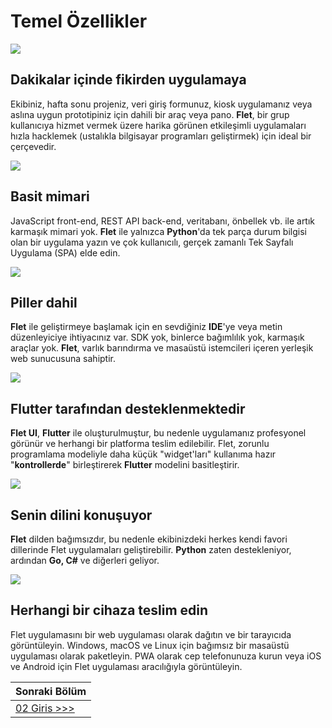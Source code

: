 # Temel Özellikler

![](https://flet.dev/img/pages/home/feature-bolt.svg) 

## Dakikalar içinde fikirden uygulamaya

Ekibiniz, hafta sonu projeniz, veri giriş formunuz, kiosk uygulamanız veya aslına
 uygun prototipiniz için dahili bir araç veya pano. **Flet**, bir grup kullanıcıya hizmet vermek üzere harika görünen etkileşimli uygulamaları hızla hacklemek (ustalıkla bilgisayar programları geliştirmek) için ideal bir çerçevedir.

![](https://flet.dev/img/pages/home/feature-house.svg) 

## Basit mimari

JavaScript  front-end, REST API back-end, veritabanı, önbellek vb. ile artık karmaşık 
mimari yok. **Flet** ile yalnızca **Python**'da tek parça durum bilgisi olan bir uygulama yazın ve çok kullanıcılı, gerçek zamanlı Tek Sayfalı Uygulama (SPA) elde edin.

![](https://flet.dev/img/pages/home/feature-battery.svg) 

## Piller dahil

**Flet** ile geliştirmeye başlamak için en sevdiğiniz **IDE**'ye veya metin düzenleyiciye ihtiyacınız var. SDK yok, binlerce bağımlılık yok, karmaşık araçlar yok. **Flet**, varlık barındırma ve masaüstü istemcileri içeren yerleşik web sunucusuna sahiptir.

![](https://flet.dev/img/pages/home/feature-flutter.svg) 

## Flutter tarafından desteklenmektedir

**Flet UI**, **Flutter** ile oluşturulmuştur, bu nedenle uygulamanız profesyonel görünür ve herhangi bir platforma teslim edilebilir. Flet, zorunlu programlama modeliyle daha küçük "widget'ları" kullanıma hazır "**kontrollerde**" birleştirerek **Flutter** modelini basitleştirir.

![](https://flet.dev/img/pages/home/feature-language.svg) 

## Senin dilini konuşuyor

**Flet** dilden bağımsızdır, bu nedenle ekibinizdeki herkes kendi favori dillerinde Flet uygulamaları geliştirebilir. **Python** zaten destekleniyor, ardından **Go, C#** ve diğerleri geliyor.

![](https://flet.dev/img/pages/home/feature-mobile.svg) 

## Herhangi bir cihaza teslim edin

Flet uygulamasını bir web uygulaması olarak dağıtın ve bir tarayıcıda görüntüleyin. Windows, macOS ve Linux için bağımsız bir masaüstü uygulaması olarak paketleyin. PWA olarak cep telefonunuza kurun veya iOS ve Android için Flet uygulaması aracılığıyla görüntüleyin.

| Sonraki Bölüm               |
| --------------------------- |
| [02 Giris >>>](02_giris.md) |
